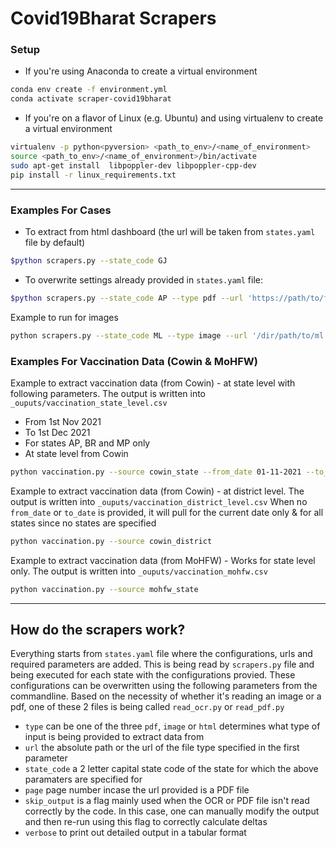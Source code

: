 # Covid19Bharat Scrapers

### Setup

- If you're using Anaconda to create a virtual environment
```bash
conda env create -f environment.yml
conda activate scraper-covid19bharat
```
- If you're on a flavor of Linux (e.g. Ubuntu) and using virtualenv to create a virtual environment
```bash
virtualenv -p python<pyversion> <path_to_env>/<name_of_environment>
source <path_to_env>/<name_of_environment>/bin/activate
sudo apt-get install  libpoppler-dev libpoppler-cpp-dev
pip install -r linux_requirements.txt
```

---

### Examples For Cases

- To extract from html dashboard (the url will be taken from `states.yaml` file by default)
```bash
$python scrapers.py --state_code GJ
```

- To overwrite settings already provided in `states.yaml` file:
```bash
$python scrapers.py --state_code AP --type pdf --url 'https://path/to/file.pdf'
````

Example to run for images
```bash
python scrapers.py --state_code ML --type image --url '/dir/path/to/ml.jpeg'
```

### Examples For Vaccination Data (Cowin & MoHFW)

Example to extract vaccination data (from Cowin) - at state level with following parameters. The output is written into `_ouputs/vaccination_state_level.csv`
* From 1st Nov 2021
* To 1st Dec 2021
* For states AP, BR and MP only
* At state level from Cowin

```bash
python vaccination.py --source cowin_state --from_date 01-11-2021 --to_date 01-12-2021 --state_code AP,BR,MP
```

Example to extract vaccination data (from Cowin) - at district level.  The output is written into `_ouputs/vaccination_district_level.csv`
When no `from_date` or `to_date` is provided, it will pull for the current date only & for all states since no states are specified
```bash
python vaccination.py --source cowin_district
```

Example to extract vaccination data (from MoHFW) - Works for state level only.  The output is written into `_ouputs/vaccination_mohfw.csv`
```bash
python vaccination.py --source mohfw_state
```

---

## How do the scrapers work?

Everything starts from `states.yaml` file where the configurations, urls and required parameters are added. This is being read by `scrapers.py` file and being executed for each state with the configurations provied. These configurations can be overwritten using the following parameters from the commandline. Based on the necessity of whether it's reading an image or a pdf, one of these 2 files is being called `read_ocr.py` or `read_pdf.py`

- `type` can be one of the three `pdf`, `image` or `html` determines what type of input is being provided to extract data from
- `url` the absolute path or the url of the file type specified in the first parameter
- `state_code` a 2 letter capital state code of the state for which the above paramaters are specified for
- `page` page number incase the url provided is a PDF file
- `skip_output` is a flag mainly used when the OCR or PDF file isn't read correctly by the code. In this case, one can manually modify the output and then re-run using this flag to correctly calculate deltas
- `verbose` to print out detailed output in a tabular format
